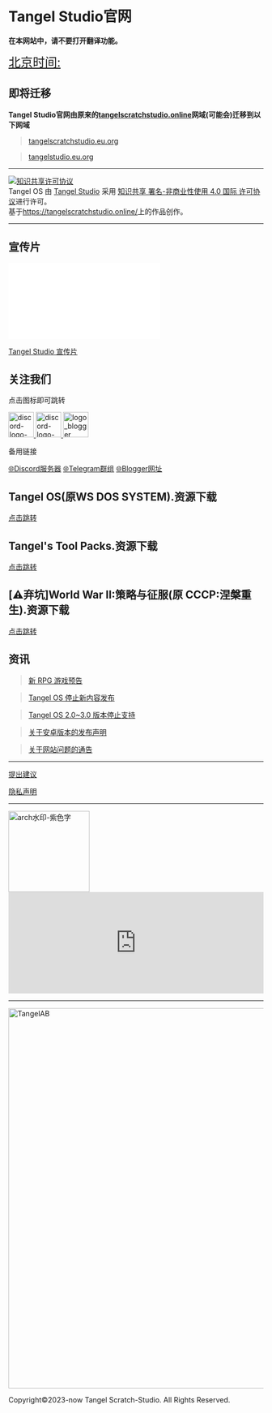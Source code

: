 # Tangel Studio官网

**在本网站中，请不要打开翻译功能。**
<!-- Google分析 HTML模块 -->
<!-- Google tag (gtag.js) -->
<script async src="https://www.googletagmanager.com/gtag/js?id=G-YMNXNR98VZ">
</script>
<script>
  window.dataLayer = window.dataLayer || []
  function gtag(){dataLayer.push(arguments);}
  gtag('js', new Date());
  gtag('config', 'G-YMNXNR98VZ');
</script>
<!-- Cirsp客服 HTML窗口化模块 -->
<script type="text/javascript">
  window.$crisp=[];
  window.CRISP_WEBSITE_ID="f875046b-8947-4bea-87c5-21c086b6160d";
  (function(){d=document;
  s=d.createElement("script");
  s.src="https://client.crisp.chat/l.js";s.async=1;d.getElementsByTagName("head")[0].appendChild(s);})();
</script>
<!-- Time.IS HTML时间显示模块 -->
<a href="https://time.is/Beijing" id="time_is_link" rel="nofollow" style="font-size:24px">北京时间:</a>
<span id="Beijing_z43d" style="font-size:24px"></span>
<script src="//widget.time.is/zh.js"></script>
<script>
time_is_widget.init({Beijing_z43d:{template:"TIME<br>DATE", time_format:"12hours:minutes:secondsAMPM", date_format:"year年monthnamednum日dayname"}});
</script>


## 即将迁移
**Tangel Studio官网由原来的[tangelscratchstudio.online](tangelscratchstudio.online)网域(可能会)迁移到以下网域**

> [tangelscratchstudio.eu.org](tangelscratchstudio.eu.org)

> [tangelstudio.eu.org](tangelstudio.eu.org)

***

<a rel="license" href="http://creativecommons.org/licenses/by-nc/4.0/"><img alt="知识共享许可协议" style="border-width:0" src="https://i.creativecommons.org/l/by-nc/4.0/88x31.png" /></a><br /><span xmlns:dct="http://purl.org/dc/terms/" property="dct:title">Tangel OS</span> 由 <a xmlns:cc="http://creativecommons.org/ns#" href="https://tangelscratchstudio.online/" property="cc:attributionName" rel="cc:attributionURL">Tangel Studio</a> 采用 <a rel="license" href="http://creativecommons.org/licenses/by-nc/4.0/">知识共享 署名-非商业性使用 4.0 国际 许可协议</a>进行许可。<br />基于<a xmlns:dct="http://purl.org/dc/terms/" href="https://tangelscratchstudio.online/" rel="dct:source">https://tangelscratchstudio.online/</a>上的作品创作。

***

## 宣传片

<iframe src="//player.bilibili.com/player.html?aid=555755505&bvid=BV1Me4y1R7Wb&cid=770095178&page=1" scrolling="no" border="0" frameborder="no" framespacing="0" allowfullscreen="true"> </iframe>

[Tangel Studio 宣传片](https://www.bilibili.com/video/BV1Me4y1R7Wb)

## 关注我们

点击图标即可跳转

[<img width="50" alt="discord-logo-blue" src="https://assets-global.website-files.com/6257adef93867e50d84d30e2/636e0a69f118df70ad7828d4_icon_clyde_blurple_RGB.svg">
](https://discord.gg/kS3jxtpKUm) [<img width="50" alt="discord-logo-blue" src="https://avatars.githubusercontent.com/u/6113871?s=200&v=4">
](https://t.me/+GgZy38aOi7c2NWU1) [<img width="50" alt="logo_blogger" src="https://user-images.githubusercontent.com/91039316/212287831-cb91d082-4e07-45c8-846b-140b8c99a615.png">
](https://tangelstudio.blogspot.com/)

备用链接

[🌐Discord服务器](https://discord.gg/kS3jxtpKUm) [🌐Telegram群组](https://t.me/+GgZy38aOi7c2NWU1) [🌐Blogger网址](https://tangelstudio.blogspot.com/)

## Tangel OS(原WS DOS SYSTEM).资源下载

[点击跳转](/os.html)

## Tangel's Tool Packs.资源下载

[点击跳转](/tool_packs.html)

## [⚠️弃坑]World War II:策略与征服(原 CCCP:涅槃重生).资源下载

[点击跳转](/ww2_sc.html)

## 资讯

> [新 RPG 游戏预告](https://afdian.net/p/079a5c34454411edab7352540025c377)

> [Tangel OS 停止新内容发布](https://afdian.net/p/4476ca9a454211ed9f9752540025c377)

> [Tangel OS 2.0~3.0 版本停止支持](https://afdian.net/p/11206384430a11ed905752540025c377)

> [关于安卓版本的发布声明](https://afdian.net/p/5938324814c311eda49c52540025c377)

> [关于网站问题的通告](https://afdian.net/p/67f6a748ebc311ecbf8c52540025c377)

***

[提出建议](https://support.qq.com/product/400818)

[隐私声明](https://docs.qq.com/doc/DQlpwT3pEakZxQUt0)

***

<img width="160" alt="arch水印-紫色字" src="https://user-images.githubusercontent.com/91039316/166202842-59b79d17-086f-408d-8634-b779db164080.png">

<iframe id="afdian_leaflet_TangelStudio" src="https://afdian.net/leaflet?slug=TangelStudio" width="100%" scrolling="no" height="200" frameborder="0"></iframe><script>document.body.clientWidth< 700 ? document.getElementById("afdian_leaflet_TangelStudio").width = "100%" : document.getElementById("afdian_leaflet_TangelStudio").width = "640"</script>

***
  
<img width="750" alt="TangelAB" src="https://user-images.githubusercontent.com/91039316/210968013-2737ff03-8b0d-45e5-9dd0-c4c07e62a10b.png">

Copyright©2023-now Tangel Scratch-Studio. All Rights Reserved.
